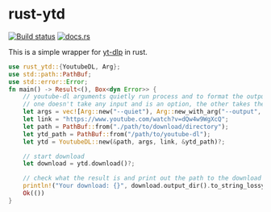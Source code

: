# rust-ytd
[![Build status](https://github.com/nirusu99/ytd-rs/actions/workflows/rust.yml/badge.svg)](https://github.com/jebediah47/rust-ytd)
[![docs.rs](https://docs.rs/ytd-rs/badge.svg)](https://docs.rs/ytd-rs)

This is a simple wrapper for [yt-dlp](https://github.com/yt-dlp/yt-dlp) in rust.

```rust
use rust_ytd::{YoutubeDL, Arg};
use std::path::PathBuf;
use std::error::Error;
fn main() -> Result<(), Box<dyn Error>> {
    // youtube-dl arguments quietly run process and to format the output
    // one doesn't take any input and is an option, the other takes the desired output format as input
    let args = vec![Arg::new("--quiet"), Arg::new_with_arg("--output", "%(title).90s.%(ext)s")];
    let link = "https://www.youtube.com/watch?v=dQw4w9WgXcQ";
    let path = PathBuf::from("./path/to/download/directory");
    let ytd_path = PathBuf::from("/path/to/youtube-dl");
    let ytd = YoutubeDL::new(&path, args, link, &ytd_path)?;

    // start download
    let download = ytd.download()?;

    // check what the result is and print out the path to the download or the error
    println!("Your download: {}", download.output_dir().to_string_lossy());
    Ok(())
}
```

